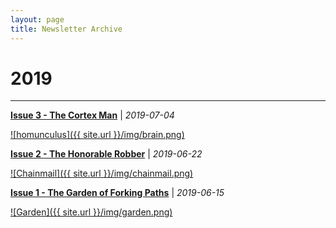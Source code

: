 ```yaml
---
layout: page
title: Newsletter Archive
---
```


# 2019

---

[**Issue 3 - The Cortex Man**](https://pdtenpas.github.io/2019-07-04-metadata-issue-3/) | *2019-07-04*

[![homunculus]({{ site.url }}/img/brain.png)](https://pdtenpas.github.io/2019-07-04-metadata-issue-3/)

[**Issue 2 - The Honorable Robber**](https://pdtenpas.github.io/2019-06-22-metadata-issue-2/) | *2019-06-22*

[![Chainmail]({{ site.url }}/img/chainmail.png)](https://pdtenpas.github.io/2019-06-22-metadata-issue-2/)

[**Issue 1 - The Garden of Forking Paths**](https://pdtenpas.github.io/2019-06-15-metadata-issue-1/) | *2019-06-15*

[![Garden]({{ site.url }}/img/garden.png)](https://pdtenpas.github.io/2019-06-15-metadata-issue-1/)
